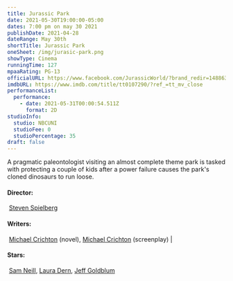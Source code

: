```yaml
---
title: Jurassic Park
date: 2021-05-30T19:00:00-05:00
dates: 7:00 pm on may 30 2021
publishDate: 2021-04-28
dateRange: May 30th
shortTitle: Jurassic Park
oneSheet: /img/jurasic-park.png
showType: Cinema
runningTime: 127
mpaaRating: PG-13
officialURL: https://www.facebook.com/JurassicWorld/?brand_redir=1488638974700818
imdbURL: https://www.imdb.com/title/tt0107290/?ref_=tt_mv_close
performanceList:
  performance:
    - date: 2021-05-31T00:00:54.511Z
      format: 2D
studioInfo:
  studio: NBCUNI
  studioFee: 0
  studioPercentage: 35
draft: false
---
```

A pragmatic paleontologist visiting an almost complete theme park is tasked with protecting a couple of kids after a power failure causes the park's cloned dinosaurs to run loose.

#### Director:

 [Steven Spielberg](https://www.imdb.com/name/nm0000229/?ref_=tt_ov_dr)

#### Writers:

 [Michael Crichton](https://www.imdb.com/name/nm0000341/?ref_=tt_ov_wr) (novel), [Michael Crichton](https://www.imdb.com/name/nm0000341/?ref_=tt_ov_wr) (screenplay) | [](https://www.imdb.com/title/tt0107290/fullcredits?ref_=tt_ov_wr#writers/)

#### Stars:

 [Sam Neill](https://www.imdb.com/name/nm0000554/?ref_=tt_ov_st_sm), [Laura Dern](https://www.imdb.com/name/nm0000368/?ref_=tt_ov_st_sm), [Jeff Goldblum](https://www.imdb.com/name/nm0000156/?ref_=tt_ov_st_sm)
